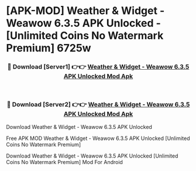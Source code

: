 # [APK-MOD] Weather & Widget - Weawow 6.3.5 APK Unlocked - [Unlimited Coins No Watermark Premium] 6725w



<div align="center">
<h3>🔴 Download [Server1] 👉👉 <a href="https://momento.my/?title=Weather_&_Widget_-_Weawow_6.3.5_APK_Unlocked">Weather & Widget - Weawow 6.3.5 APK Unlocked Mod Apk</a></h3><br>

<h3>🔴 Download [Server2] 👉👉 <a href="https://momento.my/?title=Weather_&_Widget_-_Weawow_6.3.5_APK_Unlocked">Weather & Widget - Weawow 6.3.5 APK Unlocked Mod Apk</a></h3>
</div>



Download Weather & Widget - Weawow 6.3.5 APK Unlocked 

Free APK MOD Weather & Widget - Weawow 6.3.5 APK Unlocked [Unlimited Coins No Watermark Premium]

Download Weather & Widget - Weawow 6.3.5 APK Unlocked [Unlimited Coins No Watermark Premium] Mod For Android
